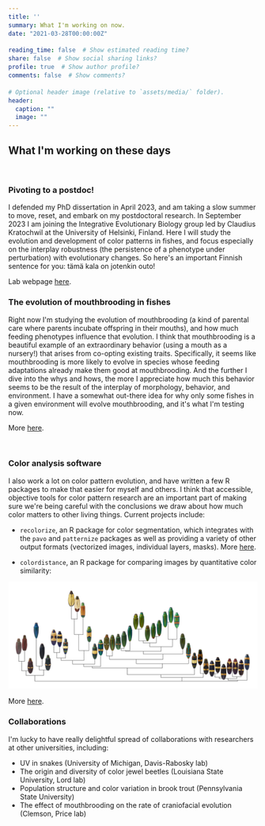 ```yaml
---
title: ''
summary: What I'm working on now.
date: "2021-03-28T00:00:00Z"

reading_time: false  # Show estimated reading time?
share: false  # Show social sharing links?
profile: true  # Show author profile?
comments: false  # Show comments?

# Optional header image (relative to `assets/media/` folder).
header:
  caption: ""
  image: ""
---
```


## What I'm working on these days
  
<br>  

### Pivoting to a postdoc!

I defended my PhD dissertation in April 2023, and am taking a slow summer to move, reset, and embark on my postdoctoral research. In September 2023 I am joining the Integrative Evolutionary Biology group led by Claudius Kratochwil at the University of Helsinki, Finland. Here I will study the evolution and development of color patterns in fishes, and focus especially on the interplay robustness (the persistence of a phenotype under perturbation) with evolutionary changes. So here's an important Finnish sentence for you: tämä kala on jotenkin outo!

Lab webpage [here](https://www.helsinki.fi/en/researchgroups/integrative-evolutionary-biology).

### The evolution of mouthbrooding in fishes

Right now I'm studying the evolution of mouthbrooding (a kind of parental care where parents incubate offspring in their mouths), and how much feeding phenotypes influence that evolution. I think that mouthbrooding is a beautiful example of an extraordinary behavior (using a mouth as a nursery!) that arises from co-opting existing traits. Specifically, it seems like mouthbrooding is more likely to evolve in species whose feeding adaptations already make them good at mouthbrooding. And the further I dive into the whys and hows, the more I appreciate how much this behavior seems to be the result of the interplay of morphology, behavior, and environment. I have a somewhat out-there idea for why only some fishes in a given environment will evolve mouthbrooding, and it's what I'm testing now.

More [here](/category/mouthbrooding/).

<br>

### Color analysis software

I also work a lot on color pattern evolution, and have written a few R packages to make that easier for myself and others. I think that accessible, objective tools for color pattern research are an important part of making sure we're being careful with the conclusions we draw about how much color matters to other living things. Current projects include:

* `recolorize`, an R package for color segmentation, which integrates with the `pavo` and `patternize` packages as well as providing a variety of other output formats (vectorized images, individual layers, masks). More [here](/category/recolorize).

* `colordistance`, an R package for comparing images by quantitative color similarity:

![](images/cdm_rec_tree.png)

More [here](/category/colordistance).

### Collaborations

I'm lucky to have really delightful spread of collaborations with researchers at other universities, including:
  - UV in snakes (University of Michigan, Davis-Rabosky lab)
  - The origin and diversity of color jewel beetles (Louisiana State University, Lord lab)
  - Population structure and color variation in brook trout (Pennsylvania State University)
  - The effect of mouthbrooding on the rate of craniofacial evolution (Clemson, Price lab)




